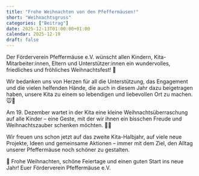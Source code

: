 ```yaml
---
title: "Frohe Weihnachten von den Pfeffermäusen!"
short: "Weihnachtsgruss"
categories: ["Beitrag"]
date: 2025-12-13T01:00:00+01:00
calendar: 2025-12-19
draft: false
---
```


Der Förderverein Pfeffermäuse e.V. wünscht allen Kindern, Kita-Mitarbeiter:innen, Eltern und Unterstützer:innen ein wundervolles, friedliches und fröhliches Weihnachtsfest! 💫

Wir bedanken uns von Herzen für all die Unterstützung, das Engagement und die vielen helfenden Hände, die auch in diesem Jahr dazu beigetragen haben, unsere Kita zu einem so lebendigen und liebevollen Ort zu machen. 🐭💛

Am 19. Dezember wartet in der Kita eine kleine Weihnachtsüberraschung auf alle Kinder – eine Geste, mit der wir ihnen ein bisschen Freude und Weihnachtszauber schenken möchten. 🎁✨

Wir freuen uns schon jetzt auf das zweite Kita-Halbjahr, auf viele neue Projekte, Ideen und gemeinsame Aktionen – immer mit dem Ziel, den Alltag unserer Pfeffermäuse noch schöner zu gestalten.

🎅 Frohe Weihnachten, schöne Feiertage und einen guten Start ins neue Jahr!
Euer Förderverein Pfeffermäuse e.V.
